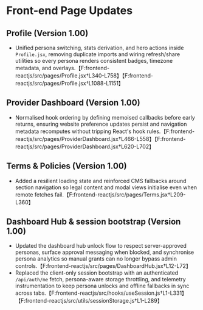 # Front-end Page Updates

## Profile (Version 1.00)
- Unified persona switching, stats derivation, and hero actions inside `Profile.jsx`, removing duplicate imports and wiring refresh/share utilities so every persona renders consistent badges, timezone metadata, and overlays.【F:frontend-reactjs/src/pages/Profile.jsx†L340-L758】【F:frontend-reactjs/src/pages/Profile.jsx†L1088-L1151】

## Provider Dashboard (Version 1.00)
- Normalised hook ordering by defining memoised callbacks before early returns, ensuring website preference updates persist and navigation metadata recomputes without tripping React's hook rules.【F:frontend-reactjs/src/pages/ProviderDashboard.jsx†L466-L558】【F:frontend-reactjs/src/pages/ProviderDashboard.jsx†L620-L702】

## Terms & Policies (Version 1.00)
- Added a resilient loading state and reinforced CMS fallbacks around section navigation so legal content and modal views initialise even when remote fetches fail.【F:frontend-reactjs/src/pages/Terms.jsx†L209-L360】

## Dashboard Hub & session bootstrap (Version 1.00)
- Updated the dashboard hub unlock flow to respect server-approved personas, surface approval messaging when blocked, and synchronise persona analytics so manual grants can no longer bypass admin controls.【F:frontend-reactjs/src/pages/DashboardHub.jsx†L12-L72】
- Replaced the client-only session bootstrap with an authenticated `/api/auth/me` fetch, persona-aware storage throttling, and telemetry instrumentation to keep persona unlocks and offline fallbacks in sync across tabs.【F:frontend-reactjs/src/hooks/useSession.js†L1-L331】【F:frontend-reactjs/src/utils/sessionStorage.js†L1-L289】
